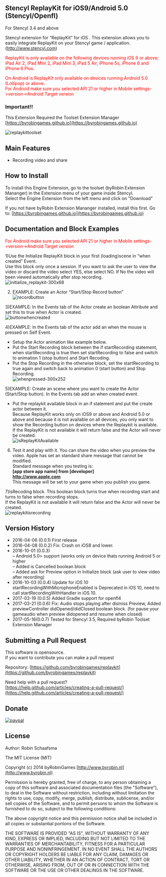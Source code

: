 ## Stencyl ReplayKit for iOS9/Android 5.0 (Stencyl/Openfl)

For Stencyl 3.4 and above

Stencyl extension for “ReplayKit” for iOS . This extension allows you to easily integrate ReplayKit on your Stencyl game / application. (http://www.stencyl.com)

<span style="color:red;">ReplayKit is only available on the following devices running iOS 9 or above; iPad Air 2, iPad Mini 2, iPad Mini 3, iPad 5 Air, iPhone 5s, iPhone 6 and iPhone 6 Plus.</span>

<span style="color:red;">On Android  is ReplayKit only available on devices running Android 5.0 (Lollipop) or above.<br/>
For Android make sure you selected API 21 or higher in Mobile settings->version->Android Target version</span>

### Important!!

This Extension Required the Toolset Extension Manager [https://byrobingames.github.io](https://byrobingames.github.io)

![replaykittoolset](https://byrobingames.github.io/img/replaykit/replaykittoolset.png)

## Main Features

  * Recording video and share
  
## How to Install

To install this Engine Extension, go to the toolset (byRobin Extension Mananger) in the Extension menu of your game inside Stencyl.<br/>
Select the Engine Extension from the left menu and click on "Download"

If you not have byRobin Extension Mananger installed, install this first.
Go to: [https://byrobingames.github.io](https://byrobingames.github.io)

## Documentation and Block Examples

<span style="color:red;">For Android make sure you selected API 21 or higher in Mobile settings->version->Android Target version</span>

1)Use the Initialize ReplayKit block in your first (loading)scene in “when created” Event.<br/>
Use this block only once a session. If you want to ask the user to view the video or discard the video select YES, else select NO. If No the video will been viewed automatically after stop recording.<br/>
![initialize_replaykit-300x68](https://byrobingames.github.io/img/replaykit/initialize_replaykit-300x68.png)

2) EXAMPLE: Create an Actor “Start/Stop Record button”<br/>
![recordbutton](https://byrobingames.github.io/img/replaykit/recordbutton.png)

3)EXAMPLE: In the Events tab of the Actor create an boolean Attribute and set this to true when Actor is created.<br/>
![buttonwhencreated](https://byrobingames.github.io/img/replaykit/buttonwhencreated.png)

4)EXAMPLE: In the Events tab of the actor add an when the mouse is pressed on Self Event.
- Setup the Actor animation like example below.
- Put the Start Recording block between the if startRecording statement, when startRecording is true then set startRecording to false and switch to animation 1 (stop button) and Start Recoding.
- Put the Stop Recording in the otherwise block, set the startRecording to true again and switch back to animation 0 (start button) and Stop Recording.<br/>
![whenpressed-300x252](https://byrobingames.github.io/img/replaykit/whenpressed-300x252.png)

5)EXAMPLE: Create an scene where you want to create the Actor (Start/Stop button). In the Events tab add an when created event.
  - Put the replaykit available block in an if statement and put the create actor between it.<br/>
Because ReplayKit works only on iOS9 or above and Android 5.0 or above and because it is not available on all devices, you only want to show the Recording button on devices where the Replaykit is available.<br/>
If the ReplayKit is not available it will return false and the Actor will never be created.<br/>
![isReplayKitAvailable](https://byrobingames.github.io/img/replaykit/isReplayKitAvailable.png)

6) Test it and play with it. You can share the video when you preview the video. Apple has set an standard share message that cannot be modified.<br/>
Standard message when you testing is:<br/>
<strong>[app store app name] from [developer]<br/>
http://www.apple.com<br/></strong>
This message will be set to your game when you publish you game.<br/>

7)isRecoding block.
This boolean block turns true when recording start and turns to false when recording stops.<br/>
If the ReplayKit is not available it will return false and the Actor will never be created.<br/>
![replaykitisrecording](https://byrobingames.github.io/img/replaykit/replaykitisrecording.png)

## Version History

- 2016-04-06 (0.0.1) First release
- 2016-04-08 (0.0.2) Fix: Crash on iOS8 and lower.
- 2016-10-01 (0.0.3)<br/>
– Android 5.0> support (works only on device thats running Android 5 or higher<br/>
– Added is Cancelled boolean block<br/>
– Added ask for Preview option in Initialize block (ask user to view video after recording)<br/>
- 2016-10-03 (0.0.4) Update for iOS 10 startRecordingWithMicrophoneEnabled is Deprecated in iOS 10, need to call startRecordingWithHandler in iOS 10.
- 2017-03-19 (0.0.5) Added Gradle support for openfl4
- 2017-03-21 (0.0.6) Fix: Audio stops playing after dismiss Preview, Added previewController didOpened/didClosed boolean block. (for pause your gameaudio when preview didopened and resume when closed)
- 2017-05-16(0.0.7) Tested for Stencyl 3.5, Required byRobin Toolset Extension Manager

## Submitting a Pull Request

This software is opensource.<br/>
If you want to contribute you can make a pull request

Repository: [https://github.com/byrobingames/replaykit](https://github.com/byrobingames/replaykit)

Need help with a pull request?<br/>
[https://help.github.com/articles/creating-a-pull-request/](https://help.github.com/articles/creating-a-pull-request/)

## Donate

[![paypal](https://www.paypalobjects.com/en_US/i/btn/btn_donateCC_LG.gif)](https://www.paypal.com/cgi-bin/webscr?cmd=_s-xclick&hosted_button_id=HKLGFCAGKBMFL)<br />

## License

Author: Robin Schaafsma

The MIT License (MIT)

Copyright (c) 2014 byRobinGames [http://www.byrobin.nl](http://www.byrobin.nl)

Permission is hereby granted, free of charge, to any person obtaining a copy of this software and associated documentation files (the "Software"), to deal in the Software without restriction, including without limitation the rights to use, copy, modify, merge, publish, distribute, sublicense, and/or sell copies of the Software, and to permit persons to whom the Software is furnished to do so, subject to the following conditions:

The above copyright notice and this permission notice shall be included in all copies or substantial portions of the Software.

THE SOFTWARE IS PROVIDED "AS IS", WITHOUT WARRANTY OF ANY KIND, EXPRESS OR IMPLIED, INCLUDING BUT NOT LIMITED TO THE WARRANTIES OF MERCHANTABILITY, FITNESS FOR A PARTICULAR PURPOSE AND NONINFRINGEMENT. IN NO EVENT SHALL THE AUTHORS OR COPYRIGHT HOLDERS BE LIABLE FOR ANY CLAIM, DAMAGES OR OTHER LIABILITY, WHETHER IN AN ACTION OF CONTRACT, TORT OR OTHERWISE, ARISING FROM, OUT OF OR IN CONNECTION WITH THE SOFTWARE OR THE USE OR OTHER DEALINGS IN THE SOFTWARE.
